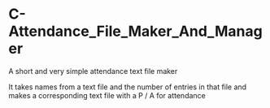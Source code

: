 # C-Attendance_File_Maker_And_Manager
A short and very simple attendance text file maker

It takes names from a text file and the number of entries in that file and makes a corresponding text file with a P / A for attendance
